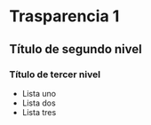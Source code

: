 # Trasparencia 1

## Título de segundo nivel

### Título de tercer nivel

* Lista uno
* Lista dos
* Lista tres
